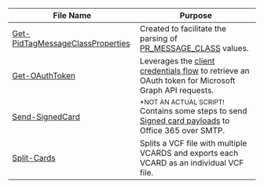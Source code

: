 |File Name	|Purpose	|
|---		|---		|
|[Get-PidTagMessageClassProperties](https://github.com/Luspin/PowerShell/blob/main/Scripts/Get-PidTagMessageClassProperties.ps1)	|Created to facilitate the parsing of [PR_MESSAGE_CLASS](https://learn.microsoft.com/en-us/office/client-developer/outlook/mapi/mapi-message-classes) values.	|
|[Get-OAuthToken](https://github.com/Luspin/PowerShell/blob/main/Scripts/Get-OAuthToken.ps1)	|Leverages the [client credentials flow](https://learn.microsoft.com/en-us/azure/active-directory/develop/v2-oauth2-client-creds-grant-flow) to retrieve an OAuth token for Microsoft Graph API requests.	|
|[Send-SignedCard](https://github.com/Luspin/PowerShell/blob/main/Scripts/Send-SignedCard.ps1)|<sup>*NOT AN ACTUAL SCRIPT!</sup><br>Contains some steps to send [Signed card payloads](https://docs.microsoft.com/en-us/outlook/actionable-messages/security-requirements#signed-card-payloads) to Office 365 over SMTP.	|
|[Split-Cards](https://github.com/Luspin/PowerShell/blob/main/Scripts/Split-Cards.ps1)|Splits a VCF file with multiple VCARDS and exports each VCARD as an individual VCF file. 	|
